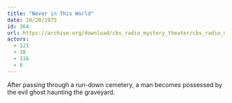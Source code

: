 ```yaml
---
title: "Never in This World"
date: 10/20/1975
id: 364
url: https://archive.org/download/cbs_radio_mystery_theater/cbs_radio_mystery_theater-0351-0400.zip/cbs_radio_mystery_theater-0351-0400%2Fcbsrmt_0364_never_in_this_world.mp3
actors:
  - 121
  - 38
  - 116
  - 6
---
```

After passing through a run-down cemetery, a man becomes possessed by the evil ghost haunting the graveyard.